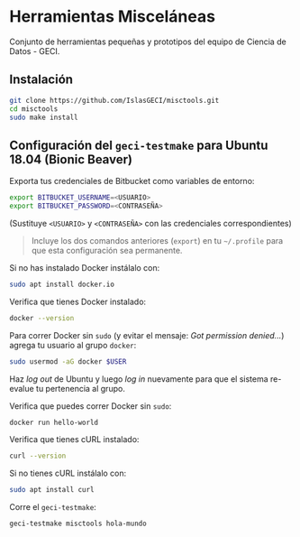 # Herramientas Misceláneas

Conjunto de herramientas pequeñas y prototipos del equipo de Ciencia de Datos - GECI.

## Instalación

```bash
git clone https://github.com/IslasGECI/misctools.git
cd misctools
sudo make install
```

## Configuración del `geci-testmake` para Ubuntu 18.04 (Bionic Beaver)

Exporta tus credenciales de Bitbucket como variables de entorno:

```bash
export BITBUCKET_USERNAME=<USUARIO>
export BITBUCKET_PASSWORD=<CONTRASEÑA>
```

(Sustituye `<USUARIO>` y `<CONTRASEÑA>` con las credenciales correspondientes)

> Incluye los dos comandos anteriores (`export`) en tu `~/.profile` para que esta configuración sea permanente.

Si no has instalado Docker instálalo con:

```bash
sudo apt install docker.io
```

Verifica que tienes Docker instalado:

```bash
docker --version
```

Para correr Docker sin `sudo` (y evitar el mensaje: _Got permission denied..._) agrega tu usuario al grupo `docker`:

```bash
sudo usermod -aG docker $USER
```

Haz _log out_ de Ubuntu y luego _log in_ nuevamente para que el sistema re-evalue tu pertenencia al grupo.

Verifica que puedes correr Docker sin `sudo`:

```bash
docker run hello-world
```

Verifica que tienes cURL instalado:

```bash
curl --version
```

Si no tienes cURL instálalo con:

```bash
sudo apt install curl
```

Corre el `geci-testmake`:

```bash
geci-testmake misctools hola-mundo
```
